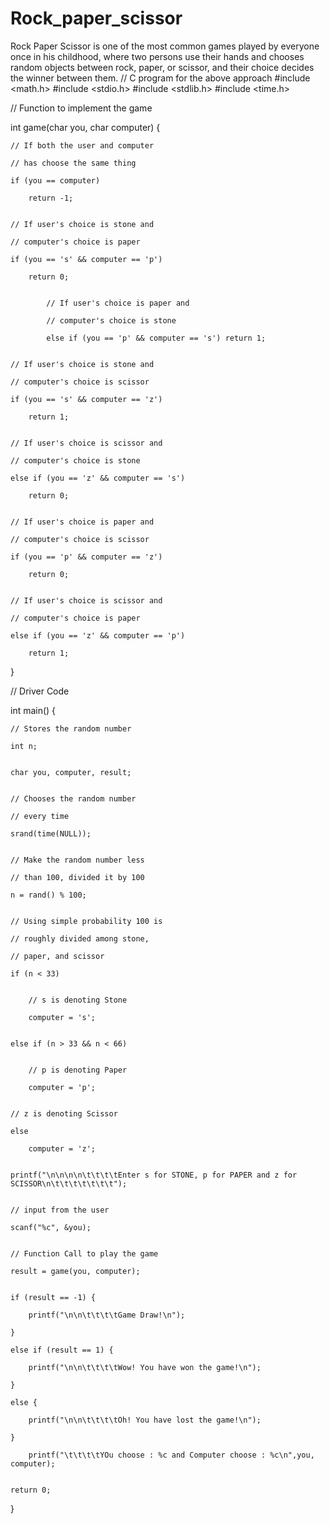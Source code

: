 # Rock_paper_scissor
Rock Paper Scissor is one of the most common games played by everyone once in his childhood, where two persons use their hands and chooses random objects between rock, paper, or scissor, and their choice decides the winner between them.
// C program for the above approach
#include <math.h>
#include <stdio.h>
#include <stdlib.h>
#include <time.h>
 
// Function to implement the game

int game(char you, char computer)
{

    // If both the user and computer

    // has choose the same thing

    if (you == computer)

        return -1;
 

    // If user's choice is stone and

    // computer's choice is paper

    if (you == 's' && computer == 'p')

        return 0;
 

            // If user's choice is paper and

            // computer's choice is stone

            else if (you == 'p' && computer == 's') return 1;
 

    // If user's choice is stone and

    // computer's choice is scissor

    if (you == 's' && computer == 'z')

        return 1;
 

    // If user's choice is scissor and

    // computer's choice is stone

    else if (you == 'z' && computer == 's')

        return 0;
 

    // If user's choice is paper and

    // computer's choice is scissor

    if (you == 'p' && computer == 'z')

        return 0;
 

    // If user's choice is scissor and

    // computer's choice is paper

    else if (you == 'z' && computer == 'p')

        return 1;
}
 
// Driver Code

int main()
{

    // Stores the random number

    int n;
 

    char you, computer, result;
 

    // Chooses the random number

    // every time

    srand(time(NULL));
 

    // Make the random number less

    // than 100, divided it by 100

    n = rand() % 100;
 

    // Using simple probability 100 is

    // roughly divided among stone,

    // paper, and scissor

    if (n < 33)
 

        // s is denoting Stone

        computer = 's';
 

    else if (n > 33 && n < 66)
 

        // p is denoting Paper

        computer = 'p';
 

    // z is denoting Scissor

    else

        computer = 'z';
 

    printf("\n\n\n\n\t\t\t\tEnter s for STONE, p for PAPER and z for SCISSOR\n\t\t\t\t\t\t\t");
 

    // input from the user

    scanf("%c", &you);
 

    // Function Call to play the game

    result = game(you, computer);
 

    if (result == -1) {

        printf("\n\n\t\t\t\tGame Draw!\n");

    }

    else if (result == 1) {

        printf("\n\n\t\t\t\tWow! You have won the game!\n");

    }

    else { 

        printf("\n\n\t\t\t\tOh! You have lost the game!\n");

    }

        printf("\t\t\t\tYOu choose : %c and Computer choose : %c\n",you, computer);
 

    return 0;
}

